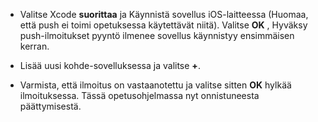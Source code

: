 
* Valitse Xcode **suorittaa** ja Käynnistä sovellus iOS-laitteessa (Huomaa, että push ei toimi opetuksessa käytettävät niitä). Valitse **OK** , Hyväksy push-ilmoitukset pyyntö ilmenee sovellus käynnistyy ensimmäisen kerran.

* Lisää uusi kohde-sovelluksessa ja valitse **+**.

* Varmista, että ilmoitus on vastaanotettu ja valitse sitten **OK** hylkää ilmoituksessa. Tässä opetusohjelmassa nyt onnistuneesta päättymisestä.
